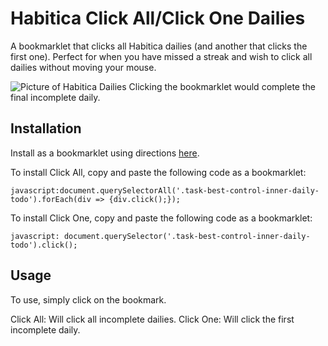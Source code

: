# Habitica Click All/Click One Dailies

A bookmarklet that clicks all Habitica dailies (and another that clicks the first one). Perfect for when you have missed a streak and wish to click all dailies without moving your mouse.

![Picture of Habitica Dailies](https://i.redd.it/hhn82toopr531.png)
Clicking the bookmarklet would complete the final incomplete daily.

## Installation

Install as a bookmarklet using directions [here](https://mreidsma.github.io/bookmarklets/installing.html).

To install Click All, copy and paste the following code as a bookmarklet:
```
javascript:document.querySelectorAll('.task-best-control-inner-daily-todo').forEach(div => {div.click();});
```

To install Click One, copy and paste the following code as a bookmarklet:
```
javascript: document.querySelector('.task-best-control-inner-daily-todo').click();
```

## Usage

To use, simply click on the bookmark.

Click All: Will click all incomplete dailies.
Click One: Will click the first incomplete daily. 
